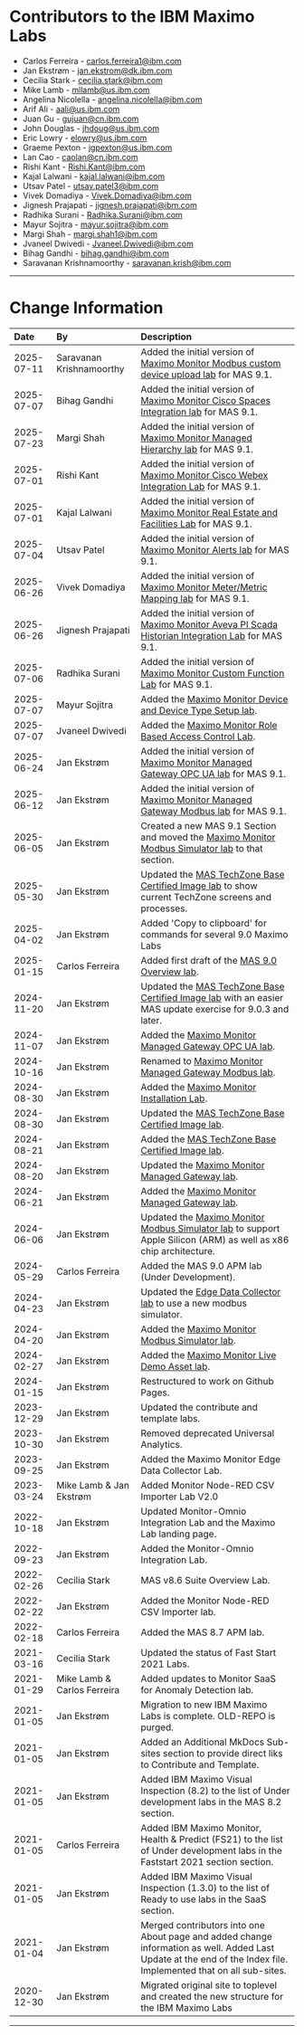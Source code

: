# Contributors to the IBM Maximo Labs

- Carlos Ferreira - <carlos.ferreira1@ibm.com>
- Jan Ekstrøm - <jan.ekstrom@dk.ibm.com>
- Cecilia Stark - <cecilia.stark@ibm.com>
- Mike Lamb - <mllamb@us.ibm.com>
- Angelina Nicolella - <angelina.nicolella@ibm.com>
- Arif Ali - <aali@us.ibm.com>
- Juan Gu -  <gujuan@cn.ibm.com>
- John Douglas - <jhdoug@us.ibm.com>
- Eric Lowry - <elowry@us.ibm.com>
- Graeme Pexton - <jgpexton@us.ibm.com>
- Lan Cao - <caolan@cn.ibm.com>
- Rishi Kant - <Rishi.Kant@ibm.com>
- Kajal Lalwani - <kajal.lalwani@ibm.com>
- Utsav Patel - <utsav.patel3@ibm.com>
- Vivek Domadiya - <Vivek.Domadiya@ibm.com>
- Jignesh Prajapati - <jignesh.prajapati@ibm.com>
- Radhika Surani - <Radhika.Surani@ibm.com>
- Mayur Sojitra - <mayur.sojitra@ibm.com>
- Margi Shah - <margi.shah1@ibm.com>
- Jvaneel Dwivedi - <Jvaneel.Dwivedi@ibm.com>
- Bihag Gandhi - <bihag.gandhi@ibm.com>
- Saravanan Krishnamoorthy - <saravanan.krish@ibm.com>
 

---

# Change Information

|Date      |By             | Description                                                                            |
|:---------|:--------------|:---------------------------------------------------------------------------------------|
|2025-07-11|Saravanan Krishnamoorthy   |Added the initial version of [Maximo Monitor Modbus custom device upload lab](../monitor_modbus_custom_device_9.1/) for MAS 9.1. |
|2025-07-07|Bihag Gandhi   |Added the initial version of [Maximo Monitor Cisco Spaces Integration lab](../monitor_cisco_spaces_integration_9.1/) for MAS 9.1. |
|2025-07-23|Margi Shah     |Added the initial version of [Maximo Monitor Managed Hierarchy lab](../monitor_managed_hierarchy_9.1/) for MAS 9.1. |
|2025-07-01|Rishi Kant    |Added the initial version of [Maximo Monitor Cisco Webex Integration Lab](../monitor_cisco_webex_integration_9.1/) for MAS 9.1. |
|2025-07-01|Kajal Lalwani    |Added the initial version of [ Maximo Monitor Real Estate and Facilities Lab](../monitor_MREF_9.1/) for MAS 9.1. |
|2025-07-04|Utsav Patel    |Added the initial version of [Maximo Monitor Alerts lab](../monitor_managed_alerts_9.1/) for MAS 9.1. |
|2025-06-26|Vivek Domadiya |Added the initial version of [Maximo Monitor Meter/Metric Mapping lab](../monitor_meter_metric_mapping_9.1/) for MAS 9.1. |
|2025-06-26|Jignesh Prajapati    |Added the initial version of [Maximo Monitor Aveva PI Scada Historian Integration Lab](../monitor_avevapi_scada_historian_integration_9.1/) for MAS 9.1. |
|2025-07-06|Radhika Surani    |Added the initial version of [Maximo Monitor Custom Function Lab](../monitor_custom_function_9.1/) for MAS 9.1. |
|2025-07-07|Mayur Sojitra|Added the [Maximo Monitor Device and Device Type Setup lab](../monitor_device_devicetype_setup_9.1/). |
|2025-07-07|Jvaneel Dwivedi|Added the [Maximo Monitor Role Based Access Control Lab](../monitor_role_based_access_control_9.1/). |
|2025-06-24|Jan Ekstrøm    |Added the initial version of [Maximo Monitor Managed Gateway OPC UA lab](../monitor_managed_gw_opcua_9.1/) for MAS 9.1. |
|2025-06-12|Jan Ekstrøm    |Added the initial version of [Maximo Monitor Managed Gateway Modbus lab](../monitor_managed_gw_modbus_9.1/) for MAS 9.1. |
|2025-06-05|Jan Ekstrøm    |Created a new MAS 9.1 Section and moved the [Maximo Monitor Modbus Simulator lab](../monitor_modbus_simulator/) to that section.|
|2025-05-30|Jan Ekstrøm    |Updated the [MAS TechZone Base Certified Image lab](../mas_techzone_base/) to show current TechZone screens and processes.  |
|2025-04-02|Jan Ekstrøm    |Added 'Copy to clipboard' for commands for several 9.0 Maximo Labs                      |
|2025-01-15|Carlos Ferreira|Added first draft of the [MAS 9.0 Overview lab](../mas_9.0/).                           |
|2024-11-20|Jan Ekstrøm    |Updated the [MAS TechZone Base Certified Image lab](../mas_techzone_base/) with an easier MAS update exercise for 9.0.3 and later.             |
|2024-11-07|Jan Ekstrøm    |Added the [Maximo Monitor Managed Gateway OPC UA lab](../monitor_managed_gw_opcua_9.0/).|
|2024-10-16|Jan Ekstrøm    |Renamed to [Maximo Monitor Managed Gateway Modbus lab](../monitor_managed_gw_modbus_9.0/). |
|2024-08-30|Jan Ekstrøm    |Added the [Maximo Monitor Installation Lab](../monitor_installation/).                  |
|2024-08-30|Jan Ekstrøm    |Updated the [MAS TechZone Base Certified Image lab](../mas_techzone_base/).             |
|2024-08-21|Jan Ekstrøm    |Added the [MAS TechZone Base Certified Image lab](../mas_techzone_base/).               |
|2024-08-20|Jan Ekstrøm    |Updated the [Maximo Monitor Managed Gateway lab](../monitor_managed_gateway_9.0/).      |
|2024-06-21|Jan Ekstrøm    |Added the [Maximo Monitor Managed Gateway lab](../monitor_managed_gateway_9.0/).        |
|2024-06-06|Jan Ekstrøm    |Updated the [Maximo Monitor Modbus Simulator lab](../monitor_modbus_simulator/) to support Apple Silicon (ARM) as well as x86 chip architecture.|
|2024-05-29|Carlos Ferreira|Added the MAS 9.0 APM lab (Under Development).                                          |
|2024-04-23|Jan Ekstrøm    |Updated the [Edge Data Collector lab](../edc_8.11/) to use a new modbus simulator.      |
|2024-04-20|Jan Ekstrøm    |Added the [Maximo Monitor Modbus Simulator lab](../monitor_modbus_simulator/).          |
|2024-02-27|Jan Ekstrøm    |Added the [Maximo Monitor Live Demo Asset lab](../monitor_live_demo_asset/).            |
|2024-01-15|Jan Ekstrøm    |Restructured to work on Github Pages.                                                   |
|2023-12-29|Jan Ekstrøm    |Updated the contribute and template labs.                                               |
|2023-10-30|Jan Ekstrøm    |Removed deprecated Universal Analytics.                                                 |
|2023-09-25|Jan Ekstrøm    |Added the Maximo Monitor Edge Data Collector Lab.                                       |
|2023-03-24|Mike Lamb & Jan Ekstrøm|Added Monitor Node-RED CSV Importer Lab V2.0|
|2022-10-18|Jan Ekstrøm|Updated Monitor-Omnio Integration Lab and the Maximo Lab landing page.|
|2022-09-23|Jan Ekstrøm|Added the Monitor-Omnio Integration Lab.|
|2022-02-26|Cecilia Stark|MAS v8.6 Suite Overview Lab. |
|2022-02-22|Jan Ekstrøm|Added the Monitor Node-RED CSV Importer lab.|
|2022-02-18|Carlos Ferreira|Added the MAS 8.7 APM lab.|
|2021-03-16|Cecilia Stark|Updated the status of Fast Start 2021 Labs.|
|2021-01-29|Mike Lamb & Carlos Ferreira |Added updates to Monitor SaaS for Anomaly Detection lab. |
|2021-01-05|Jan Ekstrøm|Migration to new IBM Maximo Labs is complete. OLD-REPO is purged.|
|2021-01-05|Jan Ekstrøm|Added an Additional MkDocs Sub-sites section to provide direct liks to Contribute and Template.|
|2021-01-05|Jan Ekstrøm|Added IBM Maximo Visual Inspection (8.2) to the list of Under development labs in the MAS 8.2 section.|
|2021-01-05|Carlos Ferreira|Added IBM Maximo Monitor, Health & Predict (FS21) to the list of Under development labs in the Faststart 2021 section section.|
|2021-01-05|Jan Ekstrøm|Added IBM Maximo Visual Inspection (1.3.0) to the list of Ready to use labs in the SaaS section.|
|2021-01-04|Jan Ekstrøm|Merged contributors into one About page and added change information as well. Added Last Update at the end of the Index file. Implemented that on all sub-sites.|
|2020-12-30|Jan Ekstrøm|Migrated original site to toplevel and created the new structure for the IBM Maximo Labs |

---
